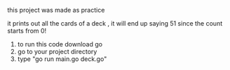 this project was made as practice

it prints out all the  cards of a deck , it will end up saying 51 since the count starts from 0!
1. to run this code download go
2. go to your project directory
3. type "go run main.go deck.go"